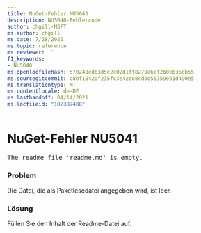 ```yaml
---
title: NuGet-Fehler NU5040
description: NU5040-Fehlercode
author: chgill-MSFT
ms.author: chgill
ms.date: 7/28/2020
ms.topic: reference
ms.reviewer: ''
f1_keywords:
- NU5040
ms.openlocfilehash: 570248edb3d5e2c02d1ff8279e6cf260eb36db55
ms.sourcegitcommit: c8bf16420f235fc3e42c08cd0d56359e91d490e5
ms.translationtype: MT
ms.contentlocale: de-DE
ms.lasthandoff: 04/14/2021
ms.locfileid: "107387488"
---
```

# <a name="nuget-error-nu5041"></a>NuGet-Fehler NU5041

<pre>The readme file 'readme.md' is empty.</pre>


### <a name="issue"></a>Problem 

Die Datei, die als Paketlesedatei angegeben wird, ist leer.


### <a name="solution"></a>Lösung

Füllen Sie den Inhalt der Readme-Datei auf.
